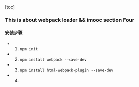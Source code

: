 [toc]

### This is about webpack loader && imooc section Four

#### 安装步骤
- 1. `npm init`
- 2. `npm install webpack --save-dev`
- 3. `npm install html-webpack-plugin --save-dev`
- 4. 




